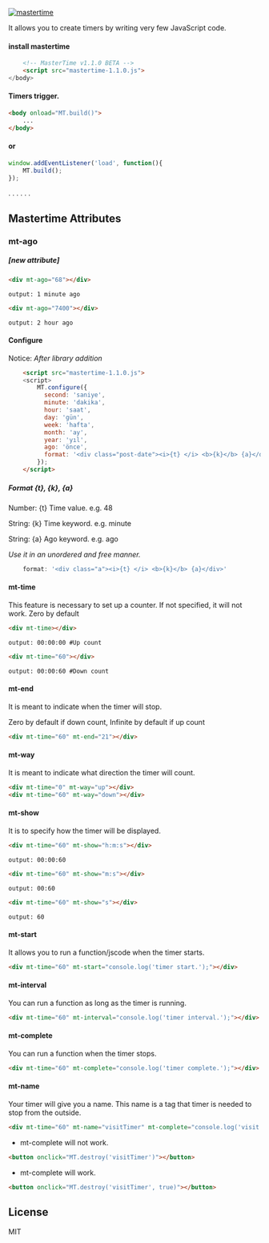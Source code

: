 [![mastertime](http://worn.online/timeMaster/mt-logo.jpg)](http://worn.online/)

It allows you to create timers by writing very few JavaScript code.


#### install mastertime
```html
    <!-- MasterTime v1.1.0 BETA -->
    <script src="mastertime-1.1.0.js">
</body>
```

#### Timers trigger.

```html
<body onload="MT.build()">
    ...
</body>
```

#### or


```js
window.addEventListener('load', function(){
    MT.build();
});
```


.
.
.
.
.
.


## Mastertime Attributes


### mt-ago 
##### *[new attribute]*
```html
<div mt-ago="68"></div>
```

```
output: 1 minute ago
```

```html
<div mt-ago="7400"></div>
```

```
output: 2 hour ago
```

#### Configure

Notice: *After library addition*

```html
    <script src="mastertime-1.1.0.js">
    <script>
        MT.configure({
          second: 'saniye',
          minute: 'dakika',
          hour: 'saat',
          day: 'gün',
          week: 'hafta',
          month: 'ay',
          year: 'yıl',
          ago: 'önce',
          format: '<div class="post-date"><i>{t} </i> <b>{k}</b> {a}</div>'
        });
    </script>
```

##### Format {t}, {k}, {a}
Number: {t} Time value. e.g. 48 

String: {k} Time keyword. e.g. minute

String: {a} Ago keyword. e.g. ago

*Use it in an unordered and free manner.*
```js
    format: '<div class="a"><i>{t} </i> <b>{k}</b> {a}</div>'
```

#### mt-time
This feature is necessary to set up a counter. If not specified, it will not work.
Zero by default
```html
<div mt-time></div>
```

```
output: 00:00:00 #Up count
```

```html
<div mt-time="60"></div>
```
```
output: 00:00:60 #Down count
```

#### mt-end
It is meant to indicate when the timer will stop.

Zero by default if down count,
Infinite by default if up count

```html
<div mt-time="60" mt-end="21"></div>
```


#### mt-way
It is meant to indicate what direction the timer will count.

```html
<div mt-time="0" mt-way="up"></div>
<div mt-time="60" mt-way="down"></div>
```

#### mt-show

It is to specify how the timer will be displayed.

```html
<div mt-time="60" mt-show="h:m:s"></div>
```
```
output: 00:00:60
```
```html
<div mt-time="60" mt-show="m:s"></div> 
```
```
output: 00:60
```
```html
<div mt-time="60" mt-show="s"></div> 
```
```
output: 60
```
#### mt-start
It allows you to run a function/jscode when the timer starts.

```html
<div mt-time="60" mt-start="console.log('timer start.');"></div>
```

#### mt-interval
You can run a function as long as the timer is running.

```html
<div mt-time="60" mt-interval="console.log('timer interval.');"></div>
```
#### mt-complete
You can run a function when the timer stops.

```html
<div mt-time="60" mt-complete="console.log('timer complete.');"></div>
```
#### mt-name
Your timer will give you a name. This name is a tag that timer is needed to stop from the outside.

```html
<div mt-time="60" mt-name="visitTimer" mt-complete="console.log('visit timer complete')"></div>
```
* mt-complete will not work.
```html
<button onclick="MT.destroy('visitTimer')"></button>
```

* mt-complete will work.
```html
<button onclick="MT.destroy('visitTimer', true)"></button> 
```

License
----

MIT
